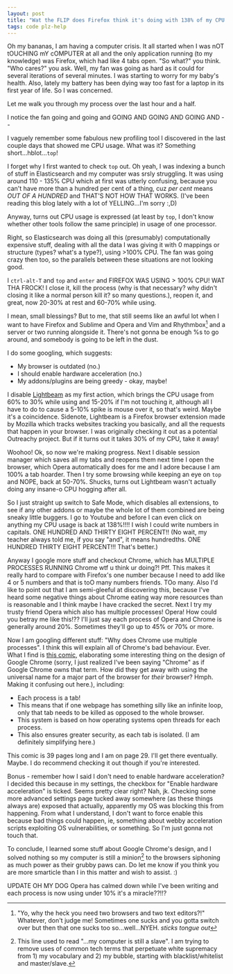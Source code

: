 ```yaml
---
layout: post
title: "Wat the FLIP does Firefox think it's doing with 138% of my CPU power?!"
tags: code plz-help
---
```


Oh my bananas, I am having a computer crisis. It all started when I was nOT tOUCHING mY cOMPUTER at all and the only application running (to my knowledge) was Firefox, which had like 4 tabs open. "So what?" you think. "Who cares?" you ask. Well, my fan was going as hard as it could for several iterations of several minutes. I was starting to worry for my baby's health.<!--more--> Also, lately my battery has been dying way too fast for a laptop in its first year of life. So I was concerned.

Let me walk you through my process over the last hour and a half.

I notice the fan going and going and GOING AND GOING AND GOING AND --

I vaguely remember some fabulous new profiling tool I discovered in the last couple days that showed me CPU usage. What was it? Something short...hblot...`top`!

I forget why I first wanted to check `top` out. Oh yeah, I was indexing a bunch of stuff in Elasticsearch and my computer was srsly struggling. It was using around 110 - 135% CPU which at first was utterly confusing, because you can't have more than a hundred per cent of a thing, cuz _per cent_ means _OUT OF A HUNDRED_ and THAT'S NOT HOW THAT WORKS. (I've been reading this blog lately with a lot of YELLING...I'm sorry :,D)

Anyway, turns out CPU usage is expressed (at least by `top`, I don't know whether other tools follow the same principle) in usage of one processor. 

Right, so Elasticsearch was doing all this (presumably) computationally expensive stuff, dealing with all the data I was giving it with 0 mappings or structure (types? what's a type?), using >100% CPU. The fan was going crazy then too, so the parallels between these situations are not looking good.

I `ctrl-alt-T` and `top` and `enter` and FIREFOX WAS USING > 100% CPU! WAT THA FROCK! I close it, kill the process (why is that necessary? why didn't closing it like a normal person kill it? so many questions.), reopen it, and great, now 20-30% at rest and 60-70% while using. 

I mean, small blessings? But to me, that still seems like an awful lot when I want to have Firefox and Sublime and Opera and Vim and Rhythmbox[^1] and a server or two running alongside it. There's not gonna be enough %s to go around, and somebody is going to be left in the dust.

I do some googling, which suggests:

- My browser is outdated (no.)
- I should enable hardware acceleration (no.)
- My addons/plugins are being greedy - okay, maybe!

I disable [Lightbeam](https://www.mozilla.org/en-US/lightbeam/) as my first action, which brings the CPU usage from 60% to 30% while using and 15-20% if I'm not touching it, although all I have to do to cause a 5-10% spike is mouse over it, so that's weird. Maybe it's a coincidence. Sidenote, Lightbeam is a Firefox browser extension made by Mozilla which tracks websites tracking you basically, and all the requests that happen in your browser. I was originally checking it out as a potential Outreachy project. But if it turns out it takes 30% of my CPU, take it away!

Woohoo! Ok, so now we're making progress. Next I disable session manager which saves all my tabs and reopens them next time I open the browser, which Opera automatically does for me and I adore because I am 100% a tab hoarder. Then I try some browsing while keeping an eye on `top` and NOPE, back at 50-70%. Shucks, turns out Lightbeam wasn't actually doing any insane-o CPU hogging after all.

So I just straight up switch to Safe Mode, which disables all extensions, to see if any other addons or maybe the whole lot of them combined are being sneaky little buggers. I go to Youtube and before I can even click on anything my CPU usage is back at 138%!!!! I wish I could write numbers in capitals. ONE HUNDRED AND THIRTY EIGHT PERCENT!! (No wait, my teacher always told me, if you say "and", it means hundredths. ONE HUNDRED THIRTY EIGHT PERCENT!!! That's better.) 

Anyway I google more stuff and checkout Chrome, which has MULTIPLE PROCESSES RUNNING Chrome wtf u think ur doing?! Pff. This makes it really hard to compare with Firefox's one number because I need to add like 4 or 5 numbers and that is toO many numbers friends. TOo many. Also I'd like to point out that I am semi-gleeful at discovering this, because I've heard some negative things about Chrome eating way more resources than is reasonable and I think maybe I have cracked the secret. Next I try my trusty friend Opera which also has multiple processes! Opera! How could you betray me like this!?? I'll just say each process of Opera and Chrome is generally around 20%. Sometimes they'll go up to 45% or 70% or more.

Now I am googling different stuff: "Why does Chrome use multiple processes". I think this will explain all of Chrome's bad behaviour. Ever. What I find is [this comic](https://www.google.com/googlebooks/chrome/), elaborating some interesting thing on the design of Google Chrome (sorry, I just realized I've been saying "Chrome" as if Google Chrome owns that term. How did they get away with using the universal name for a major part of the browser for _their_ browser? Hmph. Making it confusing out here.), including:

- Each process is a tab!
- This means that if one webpage has something silly like an infinite loop, only that tab needs to be killed as opposed to the whole browser.
- This system is based on how operating systems open threads for each process.
- This also ensures greater security, as each tab is isolated. (I am definitely simplifying here.)

This comic is 39 pages long and I am on page 29. I'll get there eventually. Maybe. I do recommend checking it out though if you're interested.

Bonus - remember how I said I don't need to enable hardware acceleration? I decided this because in my settings, the checkbox for "Enable hardware acceleration" is ticked. Seems pretty clear right? Nah, jk. Checking some more advanced settings page tucked away somewhere (as these things always are) exposed that actually, apparently my OS was blocking this from happening. From what I understand, I don't want to force enable this because bad things could happen, ie, something about webby acceleration scripts exploiting OS vulnerabilities, or something. So I'm just gonna not touch that.

To conclude, I learned some stuff about Google Chrome's design, and I solved nothing so my computer is still a minion[^2] to the browsers siphoning as much power as their grubby paws can. Do let me know if you think you are more smarticle than I in this matter and wish to assist. :)

UPDATE OH MY DOG Opera has calmed down while I've been writing and each process is now using under 10% it's a miracle??!!?


[^1]: "Yo, why the heck you need two browsers and two text editors?!" Whatever, don't judge me! Sometimes one sucks and you gotta switch over but then that one sucks too so...well...NYEH. *sticks tongue out*

[^2]: This line used to read "...my computer is still a slave". I am trying to remove uses of common tech terms that perpetuate white supremacy from 1) my vocabulary and 2) my bubble, starting with blacklist/whitelist and master/slave.
